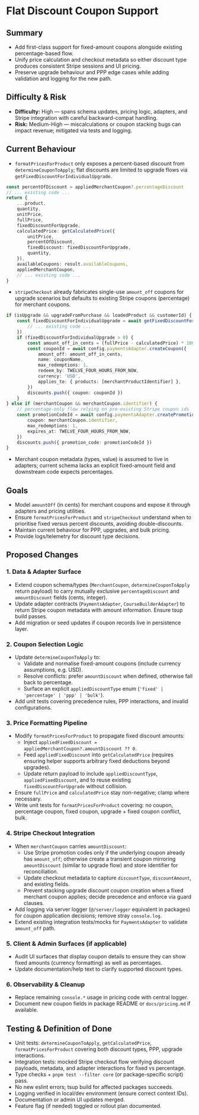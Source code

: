 # Flat Discount Coupon Support

## Summary
- Add first-class support for fixed-amount coupons alongside existing percentage-based flow.
- Unify price calculation and checkout metadata so either discount type produces consistent Stripe sessions and UI pricing.
- Preserve upgrade behaviour and PPP edge cases while adding validation and logging for the new path.

## Difficulty & Risk
- **Difficulty:** High — spans schema updates, pricing logic, adapters, and Stripe integration with careful backward-compat handling.
- **Risk:** Medium-High — miscalculations or coupon stacking bugs can impact revenue; mitigated via tests and logging.

## Current Behaviour
- `formatPricesForProduct` only exposes a percent-based discount from `determineCouponToApply`; flat discounts are limited to upgrade flows via `getFixedDiscountForIndividualUpgrade`.

```204:233:packages/core/src/lib/pricing/format-prices-for-product.ts
const percentOfDiscount = appliedMerchantCoupon?.percentageDiscount
// ... existing code ...
return {
    ...product,
    quantity,
    unitPrice,
    fullPrice,
    fixedDiscountForUpgrade,
    calculatedPrice: getCalculatedPrice({
        unitPrice,
        percentOfDiscount,
        fixedDiscount: fixedDiscountForUpgrade,
        quantity,
    }),
    availableCoupons: result.availableCoupons,
    appliedMerchantCoupon,
    // ... existing code ...
}
```

- `stripeCheckout` already fabricates single-use `amount_off` coupons for upgrade scenarios but defaults to existing Stripe coupons (percentage) for merchant coupons.

```319:395:packages/core/src/lib/pricing/stripe-checkout.ts
if (isUpgrade && upgradeFromPurchase && loadedProduct && customerId) {
    const fixedDiscountForIndividualUpgrade = await getFixedDiscountForIndividualUpgrade({
        // ... existing code ...
    })
    if (fixedDiscountForIndividualUpgrade > 0) {
        const amount_off_in_cents = (fullPrice - calculatedPrice) * 100
        const couponId = await config.paymentsAdapter.createCoupon({
            amount_off: amount_off_in_cents,
            name: couponName,
            max_redemptions: 1,
            redeem_by: TWELVE_FOUR_HOURS_FROM_NOW,
            currency: 'USD',
            applies_to: { products: [merchantProductIdentifier] },
        })
        discounts.push({ coupon: couponId })
    }
} else if (merchantCoupon && merchantCoupon.identifier) {
    // percentage-only flow relying on pre-existing Stripe coupon ids
    const promotionCodeId = await config.paymentsAdapter.createPromotionCode({
        coupon: merchantCoupon.identifier,
        max_redemptions: 1,
        expires_at: TWELVE_FOUR_HOURS_FROM_NOW,
    })
    discounts.push({ promotion_code: promotionCodeId })
}
```

- Merchant coupon metadata (types, value) is assumed to live in adapters; current schema lacks an explicit fixed-amount field and downstream code expects percentages.

## Goals
- Model `amountOff` (in cents) for merchant coupons and expose it through adapters and pricing utilities.
- Ensure `formatPricesForProduct` and `stripeCheckout` understand when to prioritise fixed versus percent discounts, avoiding double-discounts.
- Maintain current behaviour for PPP, upgrades, and bulk pricing.
- Provide logs/telemetry for discount type decisions.

## Proposed Changes

### 1. Data & Adapter Surface
- Extend coupon schema/types (`MerchantCoupon`, `determineCouponToApply` return payload) to carry mutually exclusive `percentageDiscount` and `amountDiscount` fields (cents, integer).
- Update adapter contracts (`PaymentsAdapter`, `CourseBuilderAdapter`) to return Stripe coupon metadata with amount information. Ensure tsup build passes.
- Add migration or seed updates if coupon records live in persistence layer.

### 2. Coupon Selection Logic
- Update `determineCouponToApply` to:
  - Validate and normalise fixed-amount coupons (include currency assumptions, e.g. USD).
  - Resolve conflicts: prefer `amountDiscount` when defined, otherwise fall back to percentage.
  - Surface an explicit `appliedDiscountType` enum (`'fixed' | 'percentage' | 'ppp' | 'bulk'`).
- Add unit tests covering precedence rules, PPP interactions, and invalid configurations.

### 3. Price Formatting Pipeline
- Modify `formatPricesForProduct` to propagate fixed discount amounts:
  - Inject `appliedFixedDiscount = appliedMerchantCoupon?.amountDiscount ?? 0`.
  - Feed `appliedFixedDiscount` into `getCalculatedPrice` (requires ensuring helper supports arbitrary fixed deductions beyond upgrades).
  - Update return payload to include `appliedDiscountType`, `appliedFixedDiscount`, and to reuse existing `fixedDiscountForUpgrade` without collision.
- Ensure `fullPrice` and `calculatedPrice` stay non-negative; clamp where necessary.
- Write unit tests for `formatPricesForProduct` covering: no coupon, percentage coupon, fixed coupon, upgrade + fixed coupon conflict, bulk.

### 4. Stripe Checkout Integration
- When `merchantCoupon` carries `amountDiscount`:
  - Use Stripe promotion codes only if the underlying coupon already has `amount_off`; otherwise create a transient coupon mirroring `amountDiscount` (similar to upgrade flow) and store identifier for reconciliation.
  - Update checkout metadata to capture `discountType`, `discountAmount`, and existing fields.
  - Prevent stacking upgrade discount coupon creation when a fixed merchant coupon applies; decide precedence and enforce via guard clauses.
- Add logging via server logger (`@/server/logger` equivalent in packages) for coupon application decisions; remove stray `console.log`.
- Extend existing integration tests/mocks for `PaymentsAdapter` to validate `amount_off` path.

### 5. Client & Admin Surfaces (if applicable)
- Audit UI surfaces that display coupon details to ensure they can show fixed amounts (currency formatting) as well as percentages.
- Update documentation/help text to clarify supported discount types.

### 6. Observability & Cleanup
- Replace remaining `console.*` usage in pricing code with central logger.
- Document new coupon fields in package README or `docs/pricing.md` if available.

## Testing & Definition of Done
- Unit tests: `determineCouponToApply`, `getCalculatedPrice`, `formatPricesForProduct` covering both discount types, PPP, upgrade interactions.
- Integration tests: mocked Stripe checkout flow verifying discount payloads, metadata, and adapter interactions for fixed vs percentage.
- Type checks + `pnpm test --filter core` (or package-specific script) pass.
- No new eslint errors; tsup build for affected packages succeeds.
- Logging verified in local/dev environment (ensure correct context IDs).
- Documentation or admin UI updates merged.
- Feature flag (if needed) toggled or rollout plan documented.
